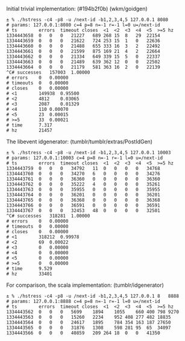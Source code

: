 Initial trivial implementation: (#194b2f0b) (wkm/goidgen)

	± % ./hstress -c4 -p8 -u /next-id -b1,2,3,4,5 127.0.0.1 8080
	# params: 127.0.0.1:8080 c=4 p=8 n=-1 r=-1 l=0 u=/next-id
	# ts		errors	timeout	closes	<1	<2	<3	<4	<5	>=5	hz
	1334443658	0	0	0	21227	689	268	15	8	29	22154
	1334443659	0	0	0	21622	724	253	15	1	0	22636
	1334443660	0	0	0	21488	655	333	16	3	2	22492
	1334443661	0	0	0	21599	875	169	21	4	2	22664
	1334443662	0	0	0	21334	649	339	15	5	0	22337
	1334443663	0	0	0	21489	639	362	12	0	0	22502
	1334443664	0	0	0	21179	581	363	16	2	0	22139
	^C# successes	157003	1.00000
	# errors	0	0.00000
	# timeouts	0	0.00000
	# closes	0	0.00000
	# <1		149938	0.95500
	# <2		4812	0.03065
	# <3		2087	0.01329
	# <4		110	0.00070
	# <5		23	0.00015
	# >=5		33	0.00021
	# time		7.317
	# hz		21457

The libevent idgenerator: (tumblr/tumblr/extras/PostIdGen)

	± % ./hstress -c4 -p8 -u /next-id -b1,2,3,4,5 127.0.0.1 10003
	# params: 127.0.0.1:10003 c=4 p=8 n=-1 r=-1 l=0 u=/next-id
	# ts		errors	timeout	closes	<1	<2	<3	<4	<5	>=5	hz
	1334443759	0	0	0	34792	11	0	0	0	0	34768
	1334443760	0	0	0	34270	6	0	0	0	0	34276
	1334443761	0	0	0	36360	0	0	0	0	0	36360
	1334443762	0	0	0	35222	4	0	0	0	0	35261
	1334443763	0	0	0	35955	0	0	0	0	0	35955
	1334443764	0	0	0	36201	0	0	0	0	0	36201
	1334443765	0	0	0	36368	0	0	0	0	0	36368
	1334443766	0	0	0	36591	0	0	0	0	0	36591
	1334443767	0	0	0	32453	48	0	0	0	0	32501
	^C# successes	318281	1.00000
	# errors	0	0.00000
	# timeouts	0	0.00000
	# closes	0	0.00000
	# <1		318212	0.99978
	# <2		69	0.00022
	# <3		0	0.00000
	# <4		0	0.00000
	# <5		0	0.00000
	# >=5		0	0.00000
	# time		9.529
	# hz		33401
	
For comparison, the scala implementation: (tumblr/idgenerator)

	± % ./hstress -c4 -p8 -u /next-id -b1,2,3,4,5 127.0.0.1 8	8888
	# params: 127.0.0.1:8888 c=4 p=8 n=-1 r=-1 l=0 u=/next-id
	# ts		errors	timeout	closes	<1	<2	<3	<4	<5	>=5	hz
	1334443562	0	0	0	5699	1894	1055	660	400	798	9270
	1334443563	0	0	0	15260	2234	952	408	277	482	18835
	1334443564	0	0	0	24617	1895	784	354	163	187	27650
	1334443565	0	0	0	31876	1308	598	281	95	65	34097
	1334443566	0	0	0	40859	209	264	18	0	0	41350